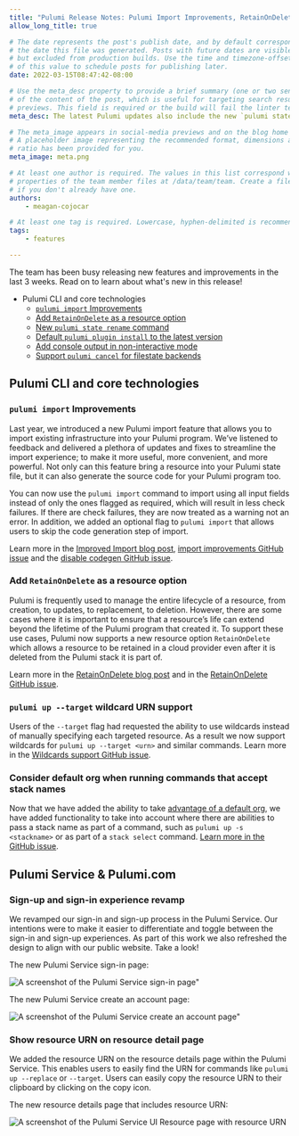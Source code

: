 ```yaml
---
title: "Pulumi Release Notes: Pulumi Import Improvements, RetainOnDelete as a resource option, and more!"
allow_long_title: true

# The date represents the post's publish date, and by default corresponds with
# the date this file was generated. Posts with future dates are visible in development,
# but excluded from production builds. Use the time and timezone-offset portions of
# of this value to schedule posts for publishing later.
date: 2022-03-15T08:47:42-08:00

# Use the meta_desc property to provide a brief summary (one or two sentences)
# of the content of the post, which is useful for targeting search results or social-media
# previews. This field is required or the build will fail the linter test.
meta_desc: The latest Pulumi updates also include the new `pulumi state rename` command, changing the default `pulumi plugin install` to the latest version, adding console output in non-interactive mode, and `pulumi cancel` support for self-managed state backends.

# The meta_image appears in social-media previews and on the blog home page.
# A placeholder image representing the recommended format, dimensions and aspect
# ratio has been provided for you.
meta_image: meta.png

# At least one author is required. The values in this list correspond with the `id`
# properties of the team member files at /data/team/team. Create a file for yourself
# if you don't already have one.
authors:
    - meagan-cojocar

# At least one tag is required. Lowercase, hyphen-delimited is recommended.
tags:
    - features

---
```


The team has been busy releasing new features and improvements in the last 3 weeks. Read on to learn about what's new in this release!

- Pulumi CLI and core technologies
  - [`pulumi import` Improvements](#pulumi-import-improvements)
  - [Add `RetainOnDelete` as a resource option](#add-retainondelete-as-a-resource-option)
  - [New `pulumi state rename` command](#new-pulumi-state-rename-command)
  - [Default `pulumi plugin install` to the latest version](#default-pulumi-plugin-install-to-the-latest-version)
  - [Add console output in non-interactive mode](#add-console-output-in-non-interactive-mode)
  - [Support `pulumi cancel` for filestate backends](#support-pulumi-cancel-for-filestate-backends)

<!--more-->


## Pulumi CLI and core technologies

### `pulumi import` Improvements

Last year, we introduced a new Pulumi import feature that allows you to import existing infrastructure into your Pulumi program. We’ve listened to feedback and delivered a plethora of updates and fixes to streamline the import experience; to make it more useful, more convenient, and more powerful. Not only can this feature bring a resource into your Pulumi state file, but it can also generate the source code for your Pulumi program too. 

You can now use the `pulumi import` command to import using all input fields instead of only the ones flagged as required, which will result in less check failures. If there are check failures, they are now treated as a warning not an error. In addition, we added an optional flag to `pulumi import` that allows users to skip the code generation step of import.

Learn more in the [Improved Import blog post](https://www.pulumi.com/blog/changes-to-import/), [import improvements GitHub issue](https://github.com/pulumi/pulumi/issues/9134) and the [disable codegen GitHub issue](https://github.com/pulumi/pulumi/issues/9134). 


### Add `RetainOnDelete` as a resource option

Pulumi is frequently used to manage the entire lifecycle of a resource, from creation, to updates, to replacement, to deletion. However, there are some cases where it is important to ensure that a resource’s life can extend beyond the lifetime of the Pulumi program that created it. To support these use cases, Pulumi now supports a new resource option `RetainOnDelete` which allows a resource to be retained in a cloud provider even after it is deleted from the Pulumi stack it is part of.

Learn more in the [RetainOnDelete blog post](https://www.pulumi.com/blog/retainondelete/) and in the [RetainOnDelete GitHub issue](https://github.com/pulumi/pulumi/issues/7747).


### `pulumi up --target` wildcard URN support

Users of the `--target` flag had requested the ability to use wildcards instead of manually specifying each targeted resource. As a result we now support wildcards for `pulumi up --target <urn>` and similar commands. Learn more in the [Wildcards support GitHub issue](https://github.com/pulumi/pulumi/issues/5870).

### Consider default org when running commands that accept stack names
Now that we have added the ability to take [advantage of a default org](https://github.com/pulumi/pulumi/pull/8352), we have added functionality to take into account where there are abilities to pass a stack name as part of a command, such as `pulumi up -s <stackname>` or as part of a `stack select` command. [Learn more in the GitHub issue](https://github.com/pulumi/pulumi/issues/8409).

## Pulumi Service & Pulumi.com

### Sign-up and sign-in experience revamp

We revamped our sign-in and sign-up process in the Pulumi Service. Our intentions were to make it easier to differentiate and toggle between the sign-in and sign-up experiences. As part of this work we also refreshed the design to align with our public website. Take a look! 

The new Pulumi Service sign-in page:

![A screenshot of the Pulumi Service sign-in page"](sign-in.png)

The new Pulumi Service create an account page:

![A screenshot of the Pulumi Service create an account page"](sign-up.png)

### Show resource URN on resource detail page

We added the resource URN on the resource details page within the Pulumi Service. This enables users to easily find the URN for commands like `pulumi up --replace` or `--target`. Users can easily copy the resource URN to their clipboard by clicking on the copy icon.

The new resource details page that includes resource URN:

![A screenshot of the Pulumi Service UI Resource page with resource URN](urn.png)